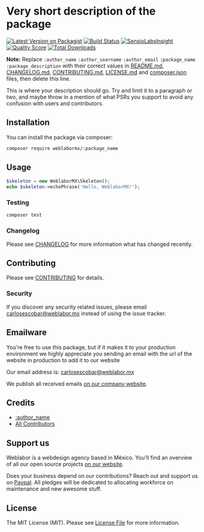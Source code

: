 # Very short description of the package

[![Latest Version on Packagist](https://img.shields.io/packagist/v/weblabormx/:package_name.svg?style=flat-square)](https://packagist.org/packages/weblabormx/:package_name)
[![Build Status](https://img.shields.io/travis/weblabormx/:package_name/master.svg?style=flat-square)](https://travis-ci.org/weblabormx/:package_name)
[![SensioLabsInsight](https://img.shields.io/sensiolabs/i/xxxxxxxxx.svg?style=flat-square)](https://insight.sensiolabs.com/projects/xxxxxxxxx)
[![Quality Score](https://img.shields.io/scrutinizer/g/weblabormx/:package_name.svg?style=flat-square)](https://scrutinizer-ci.com/g/weblabormx/:package_name)
[![Total Downloads](https://img.shields.io/packagist/dt/weblabormx/:package_name.svg?style=flat-square)](https://packagist.org/packages/weblabormx/:package_name)

**Note:** Replace ```:author_name``` ```:author_username``` ```:author_email``` ```:package_name``` ```:package_description``` with their correct values in [README.md](README.md), [CHANGELOG.md](CHANGELOG.md), [CONTRIBUTING.md](CONTRIBUTING.md), [LICENSE.md](LICENSE.md) and [composer.json](composer.json) files, then delete this line.

This is where your description should go. Try and limit it to a paragraph or two, and maybe throw in a mention of what PSRs you support to avoid any confusion with users and contributors.

## Installation

You can install the package via composer:

```bash
composer require weblabormx/:package_name
```

## Usage

``` php
$skeleton = new WeblaborMX\Skeleton();
echo $skeleton->echoPhrase('Hello, WeblaborMX!');
```

### Testing

``` bash
composer test
```

### Changelog

Please see [CHANGELOG](CHANGELOG.md) for more information what has changed recently.

## Contributing

Please see [CONTRIBUTING](CONTRIBUTING.md) for details.

### Security

If you discover any security related issues, please email carlosescobar@weblabor.mx instead of using the issue tracker.

## Emailware

You're free to use this package, but if it makes it to your production environment we highly appreciate you sending an email with the url of the website in production to add it to our website

Our email address is: carlosescobar@weblabor.mx

We publish all received emails [on our company website](http://weblabor.mx).

## Credits

- [:author_name](https://github.com/:author_username)
- [All Contributors](../../contributors)

## Support us

Weblabor is a webdesign agency based in México. You'll find an overview of all our open source projects [on our website](http://weblabor.mx).

Does your business depend on our contributions? Reach out and support us on [Paypal](http://paypal.me/weblabormx). 
All pledges will be dedicated to allocating workforce on maintenance and new awesome stuff.

## License

The MIT License (MIT). Please see [License File](LICENSE.md) for more information.
